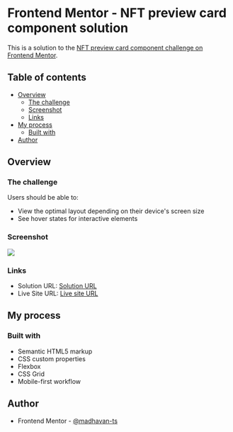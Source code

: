 # Frontend Mentor - NFT preview card component solution

This is a solution to the [NFT preview card component challenge on Frontend Mentor](https://www.frontendmentor.io/challenges/nft-preview-card-component-SbdUL_w0U).

## Table of contents

- [Overview](#overview)
  - [The challenge](#the-challenge)
  - [Screenshot](#screenshot)
  - [Links](#links)
- [My process](#my-process)
  - [Built with](#built-with)
- [Author](#author)

## Overview

### The challenge

Users should be able to:

- View the optimal layout depending on their device's screen size
- See hover states for interactive elements

### Screenshot

![](./screenshot.jpg)

### Links

- Solution URL: [Solution URL](https://www.frontendmentor.io/solutions/nft-preview-card-component-using-flexbox-vKGBDzWq6M)
- Live Site URL: [Live site URL](https://fancy-dasik-0d72aa.netlify.app/nft%20preview%20card%20component/)

## My process

### Built with

- Semantic HTML5 markup
- CSS custom properties
- Flexbox
- CSS Grid
- Mobile-first workflow

## Author

- Frontend Mentor - [@madhavan-ts](https://www.frontendmentor.io/profile/madhavan-ts)
